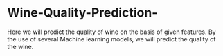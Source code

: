 # Wine-Quality-Prediction-
Here we will predict the quality of wine on the basis of given features. 
By the use of several Machine learning models, we will predict the quality of the wine.

